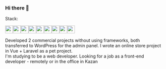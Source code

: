 ### Hi there 👋

Stack:
<div class="stack" style="display: flex; align-items: center;">
    <img src="https://cdn.jsdelivr.net/gh/devicons/devicon@latest/icons/vuejs/vuejs-original.svg" width="25px"/>
    <img src="https://cdn.jsdelivr.net/gh/devicons/devicon@latest/icons/laravel/laravel-original.svg" width="25px" />   
            <img src="https://cdn.jsdelivr.net/gh/devicons/devicon@latest/icons/html5/html5-original.svg"  width="25px" />        
            <img src="https://cdn.jsdelivr.net/gh/devicons/devicon@latest/icons/css3/css3-original.svg"  width="25px"/>       
            <img src="https://cdn.jsdelivr.net/gh/devicons/devicon@latest/icons/sass/sass-original.svg"  width="25px"/>       
            <img src="https://cdn.jsdelivr.net/gh/devicons/devicon@latest/icons/figma/figma-original.svg"  width="25px"/>     
            <img src="https://cdn.jsdelivr.net/gh/devicons/devicon@latest/icons/mysql/mysql-original.svg"  width="25px"/> 
            <img src="https://cdn.jsdelivr.net/gh/devicons/devicon@latest/icons/php/php-original.svg"  width="25px"/>
            <img src="https://cdn.jsdelivr.net/gh/devicons/devicon@latest/icons/javascript/javascript-original.svg"  width="25px"/>
</div>

Developed 2 commercial projects without using frameworks, both transferred to WordPress for the admin panel.
I wrote an online store project in Vue + Laravel as a pet project. <br>
I'm studying to be a web developer.
Looking for a job as a front-end developer - remotely or in the office in Kazan
